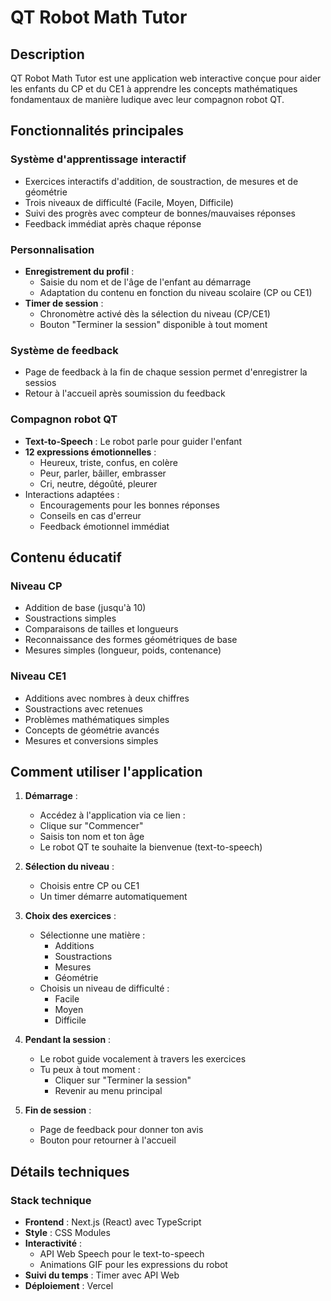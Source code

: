 # QT Robot Math Tutor

## Description
QT Robot Math Tutor est une application web interactive conçue pour aider les enfants du CP et du CE1 à apprendre les concepts mathématiques fondamentaux de manière ludique avec leur compagnon robot QT.

## Fonctionnalités principales

### Système d'apprentissage interactif
- Exercices interactifs d'addition, de soustraction, de mesures et de géométrie
- Trois niveaux de difficulté (Facile, Moyen, Difficile)
- Suivi des progrès avec compteur de bonnes/mauvaises réponses
- Feedback immédiat après chaque réponse

### Personnalisation
- **Enregistrement du profil** : 
  - Saisie du nom et de l'âge de l'enfant au démarrage
  - Adaptation du contenu en fonction du niveau scolaire (CP ou CE1)
- **Timer de session** :
  - Chronomètre activé dès la sélection du niveau (CP/CE1)
  - Bouton "Terminer la session" disponible à tout moment

### Système de feedback
- Page de feedback à la fin de chaque session permet d'enregistrer la sessios
- Retour à l'accueil après soumission du feedback

### Compagnon robot QT
- **Text-to-Speech** : Le robot parle pour guider l'enfant
- **12 expressions émotionnelles** :
  - Heureux, triste, confus, en colère
  - Peur, parler, bâiller, embrasser
  - Cri, neutre, dégoûté, pleurer
- Interactions adaptées :
  - Encouragements pour les bonnes réponses
  - Conseils en cas d'erreur
  - Feedback émotionnel immédiat

## Contenu éducatif

### Niveau CP
- Addition de base (jusqu'à 10)
- Soustractions simples
- Comparaisons de tailles et longueurs
- Reconnaissance des formes géométriques de base
- Mesures simples (longueur, poids, contenance)

### Niveau CE1
- Additions avec nombres à deux chiffres
- Soustractions avec retenues
- Problèmes mathématiques simples
- Concepts de géométrie avancés
- Mesures et conversions simples

## Comment utiliser l'application

1. **Démarrage** :
   - Accédez à l'application via ce lien : 
   - Clique sur "Commencer"
   - Saisis ton nom et ton âge
   - Le robot QT te souhaite la bienvenue (text-to-speech)

2. **Sélection du niveau** :
   - Choisis entre CP ou CE1
   - Un timer démarre automatiquement

3. **Choix des exercices** :
   - Sélectionne une matière :
     - Additions
     - Soustractions
     - Mesures
     - Géométrie
   - Choisis un niveau de difficulté :
     - Facile
     - Moyen
     - Difficile

4. **Pendant la session** :
   - Le robot guide vocalement à travers les exercices
   - Tu peux à tout moment :
     - Cliquer sur "Terminer la session"
     - Revenir au menu principal

5. **Fin de session** :
   - Page de feedback pour donner ton avis
   - Bouton pour retourner à l'accueil

## Détails techniques

### Stack technique
- **Frontend** : Next.js (React) avec TypeScript
- **Style** : CSS Modules
- **Interactivité** :
  - API Web Speech pour le text-to-speech
  - Animations GIF pour les expressions du robot
- **Suivi du temps** : Timer avec API Web
- **Déploiement** : Vercel
